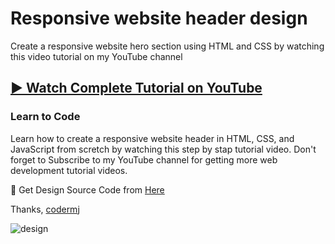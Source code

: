 # Responsive website header design
Create a responsive website hero section using HTML and CSS by watching this video tutorial on my YouTube channel

## [▶️ Watch Complete Tutorial on YouTube](https://youtu.be/epYxCYfBYRc)
### Learn to Code

Learn how to create a responsive website header in HTML, CSS, and JavaScript from scretch by watching this step by stap tutorial video. Don't forget to Subscribe to my YouTube channel for getting more web development tutorial videos.

🎁 Get Design Source Code from [Here](https://www.buymeacoffee.com/the.codermj/e/187800)

Thanks,
[codermj](https://www.youtube.com/@the.codermj/)

![design](https://github.com/mjshofy/header-responsive-website-pred/assets/76812554/bed852ae-df5c-45c2-907a-ebba7525d5bc)
